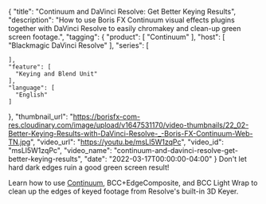 {
  "title": "Continuum and DaVinci Resolve: Get Better Keying Results",
  "description": "How to use Boris FX Continuum visual effects plugins together with DaVinci Resolve to easily chromakey and clean-up green screen footage.",
  "tagging": {
    "product": [
      "Continuum"
    ],
    "host": [
      "Blackmagic DaVinci Resolve"
    ],
    "series": [

    ],
    "feature": [
      "Keying and Blend Unit"
    ],
    "language": [
      "English"
    ]
  },
  "thumbnail_url": "https://borisfx-com-res.cloudinary.com/image/upload/v1647531170/video-thumbnails/22_02-Better-Keying-Results-with-DaVinci-Resolve-_-Boris-FX-Continuum-Web-TN.jpg",
  "video_url": "https://youtu.be/msLl5W1zqPc",
  "video_id": "msLl5W1zqPc",
  "video_name": "continuum-and-davinci-resolve-get-better-keying-results",
  "date": "2022-03-17T00:00:00-04:00"
}
Don't let hard dark edges ruin a good green screen result! 

Learn how to use <a href="https://borisfx.com/products/continuum/?collection=continuum&product=continuum" target="_blank"> Continuum</a>, BCC+EdgeComposite, and BCC Light Wrap to clean up the edges of keyed footage from Resolve's built-in 3D Keyer.
